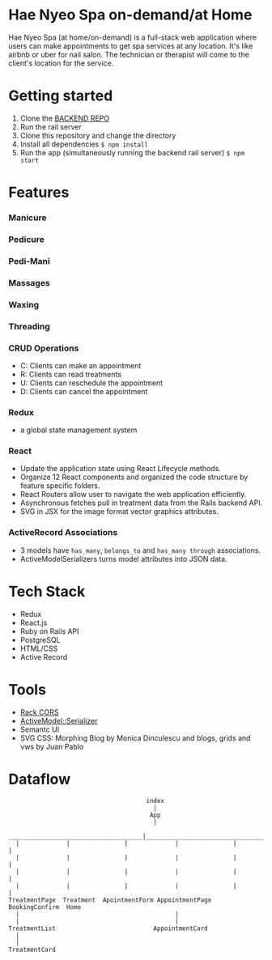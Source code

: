 # Hae Nyeo Spa on-demand/at Home
Hae Nyeo Spa (at home/on-demand) is a full-stack web application where users can make appointments to get spa services at any location. It's like airbnb or uber for nail salon. The technician or therapist will come to the client's location for the service.

# Getting started
1. Clone the [BACKEND REPO](https://github.com/labradorescence/Hae-Nyeo-Spa-on-Demand-backend)
2. Run the rail server
3. Clone this repository and change the directory
4. Install all dependencies
  `$ npm install`
5. Run the app (simultaneously running the backend rail server)
  `$ npm start`

# Features

### Manicure
### Pedicure
### Pedi-Mani
### Massages
### Waxing
### Threading

### CRUD Operations
* C: Clients can make an appointment
* R: Clients can read treatments
* U: Clients can reschedule the appointment
* D: Clients can cancel the appointment

### Redux
* a global state management system

### React
* Update the application state using React Lifecycle methods.
* Organize 12 React components and organized the code structure by feature specific folders.
* React Routers allow user to navigate the web application efficiently. 
* Asynchronous fetches pull in treatment data from the Rails backend API.
* SVG in JSX for the image format vector graphics attributes.

### ActiveRecord Associations
* 3 models have `has_many`, `belongs_to` and `has_many through` associations.
* ActiveModelSerializers turns model attributes into JSON data.

# Tech Stack
* Redux
* React.js
* Ruby on Rails API
* PostgreSQL
* HTML/CSS
* Active Record

# Tools
* [Rack CORS](https://github.com/cyu/rack-cors)
* [ActiveModel::Serializer](https://github.com/rails-api/active_model_serializers)
* Semantc UI
* SVG CSS: Morphing Blog by Monica Dinculescu and blogs, grids and vws by Juan Pablo

# Dataflow

```
                                      index
                                        |
                                       App
                                        |
   _____________________________________|___________________________________
  |             |               |             |               |             |
  |             |               |             |               |             |
  |             |               |             |               |             |
  |             |               |             |               |             |
TreatmentPage  Treatment  ApointmentForm AppointmentPage  BookingConfirm  Home
  |                                           |
  |                                           |
TreatmentList                           AppointmentCard
  |
  |
TreatmentCard
                            
```
